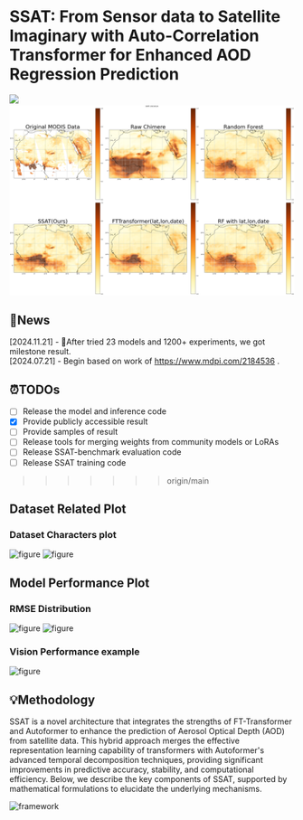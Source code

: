 # SSAT: From Sensor data to Satellite Imaginary with Auto-Correlation Transformer for Enhanced AOD Regression Prediction

<a href='https:/'><img src='https://img.shields.io/badge/Paper-Arxiv-red'></a> 
![sample](docs/Africa_images/date_20210124.png "sample")

## 📌News

[2024.11.21] - 🧨After tried 23 models and 1200+ experiments, we got milestone result.  
[2024.07.21] - Begin based on work of https://www.mdpi.com/2184536 .  

## ⏰TODOs
- [ ] Release the model and inference code
- [x] Provide publicly accessible result
- [ ] Provide samples of result
- [ ] Release tools for merging weights from community models or LoRAs
- [ ] Release SSAT-benchmark evaluation code
- [ ] Release SSAT training code
>>>>>>> origin/main
 
## Dataset Related Plot

### Dataset Characters plot
![figure](docs/docs/plots/daily_modis_coverage.png "plot")
![figure](docs/docs/plots/distribution_of_modisValue.png "plot")

## Model Performance Plot
### RMSE Distribution 
![figure](docs/docs/plots/f3_subBoxes_6bins_Africa.png "plot")
![figure](docs/docs/plots/f3_subBoxes_6bins_Asia.png "plot")
### Vision Performance example
![figure](docs/docs/resultplot/visual_result_example.png "plot")

## 💡Methodology
SSAT is a novel architecture that integrates the strengths of FT-Transformer and Autoformer to enhance the prediction of Aerosol Optical Depth (AOD) from satellite data. This hybrid approach merges the effective representation learning capability of transformers with Autoformer's advanced temporal decomposition techniques, providing significant improvements in predictive accuracy, stability, and computational efficiency. Below, we describe the key components of SSAT, supported by mathematical formulations to elucidate the underlying mechanisms.

![framework](docs/framework.jpg "framework")
